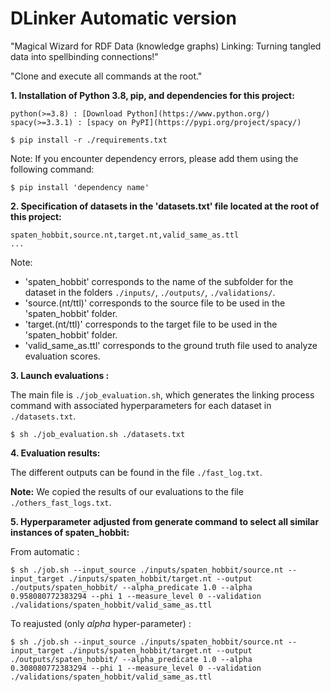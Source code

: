# DLinker Automatic version

"Magical Wizard for RDF Data (knowledge graphs) Linking: Turning tangled data into spellbinding connections!"

"Clone and execute all commands at the root."

**1. Installation of Python 3.8, pip, and dependencies for this project:**

```plaintext
python(>=3.8) : [Download Python](https://www.python.org/)
spacy(>=3.3.1) : [spacy on PyPI](https://pypi.org/project/spacy/)

$ pip install -r ./requirements.txt
```

Note: If you encounter dependency errors, please add them using the following command:

```plaintext
$ pip install 'dependency name'
```

**2. Specification of datasets in the 'datasets.txt' file located at the root of this project:**

```plaintext
spaten_hobbit,source.nt,target.nt,valid_same_as.ttl
...
```

Note:
- 'spaten_hobbit' corresponds to the name of the subfolder for the dataset in the folders `./inputs/`, `./outputs/`, `./validations/`.
- 'source.(nt/ttl)' corresponds to the source file to be used in the 'spaten_hobbit' folder.
- 'target.(nt/ttl)' corresponds to the target file to be used in the 'spaten_hobbit' folder.
- 'valid_same_as.ttl' corresponds to the ground truth file used to analyze evaluation scores.

**3. Launch evaluations :**

The main file is `./job_evaluation.sh`, which generates the linking process command with associated hyperparameters for each dataset in `./datasets.txt`.

```plaintext
$ sh ./job_evaluation.sh ./datasets.txt
```

**4. Evaluation results:**

The different outputs can be found in the file `./fast_log.txt`.

**Note:** We copied the results of our evaluations to the file `./others_fast_logs.txt`.

**5. Hyperparameter adjusted from generate command to select all similar instances of spaten_hobbit:**

From automatic : 
```plaintext
$ sh ./job.sh --input_source ./inputs/spaten_hobbit/source.nt --input_target ./inputs/spaten_hobbit/target.nt --output ./outputs/spaten_hobbit/ --alpha_predicate 1.0 --alpha 0.958080772383294 --phi 1 --measure_level 0 --validation ./validations/spaten_hobbit/valid_same_as.ttl
```
To reajusted (only *alpha* hyper-parameter) :
```plaintext
$ sh ./job.sh --input_source ./inputs/spaten_hobbit/source.nt --input_target ./inputs/spaten_hobbit/target.nt --output ./outputs/spaten_hobbit/ --alpha_predicate 1.0 --alpha 0.308080772383294 --phi 1 --measure_level 0 --validation ./validations/spaten_hobbit/valid_same_as.ttl
```
